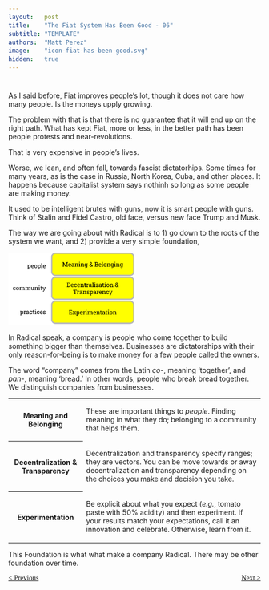 ```yaml
---
layout:   post
title:    "The Fiat System Has Been Good - 06"
subtitle: "TEMPLATE"
authors:  "Matt Perez"
image:    "icon-fiat-has-been-good.svg"
hidden:   true
---
```


<div style="display:none; ">
 <p>Time for an alternative.</p>
</div>

<h1></h1>
 <p>As I said before, Fiat improves people&rsquo;s lot, though it does not care how many people. Is the moneys upply growing.</p>
 <p>The problem with that is that there is no guarantee that it will end up on the right path. What has kept Fiat, more or less, in the better path has been people protests and near-revolutions.</p>
 <p>That is very expensive in people&rsquo;s lives.</p>
 <p>Worse, we lean, and often fall, towards fascist dictatorhips. Some times for many years, as is the case in Russia, North Korea, Cuba, and other places. It happens because capitalist system says nothinh so long as some people are making money.</p>
 <p>It used to be intelligent brutes with guns, now it is smart people with guns. Think of Stalin and Fidel Castro, old face, versus new face Trump and Musk.</p>
 <p>The way we are going about with Radical is to 1) go down to the roots of the system we want, and 2) provide a very simple foundation,
  <div class='_center'>
   <img
    src='/assets/img/pic-the-radical-foundation.svg'
    width='50%'
    alt=''>
  </div>

 <p>In <span class="_paradigm">Radical</span> speak, a company is people who come together to build something bigger than themselves. Businesses are dictatorships with their only reason-for-being is to make money for a few people called the owners.</p>
 <p>The word &ldquo;company&rdquo; comes from the Latin <em>co-</em>, meaning &lsquo;together&rsquo;, and <em>pan-</em>, meaning &lsquo;bread.&rsquo; In other words, people who break bread together. We distinguish companies from businesses.</p>
 
  <div class='_center'>
   <table class='_h2table'>
    <tr>
     <th>Meaning and Belonging</th>
     <td>
      <p>These are important things to <em>people</em>. Finding meaning in what they do; belonging to a community that helps them.</p>
     </td>
    </tr>
    <tr>
     <th>Decentralization & Transparency</th>
     <td>
      <p>Decentralization and transparency specify ranges; they are vectors. You can be move towards or away decentralization and transparency depending on the choices you make and decision you take.</p>
     </td>
    </tr>
    <tr>
     <th>Experimentation</th>
     <td>
      <p>Be explicit about what you expect (<em>e.g.</em>, tomato paste with 50% acidity) and then experiment. If your results match your expectations, call it an innovation and celebrate. Otherwise, learn from it.</p>
     </td>
    </tr>
   </table>
  </div>
 <p>This Foundation is what what make a company Radical. There may be other foundation over time.</p>

<div style="margin-bottom:1in; font-family: American Typewriter, serif; ">
 <span style="float:left; ">
  <a href="https://radicalcompanies.com/2024/12/08/005-the-fiat-system-has-been-good">&lt; Previous</a>
 </span>
 <span style="float:right; ">
  <a href="https://radicalcompanies.com/2024/12/10/007-the-fiat-system-has-been-good">Next &gt;</a>
 </span>
</div>